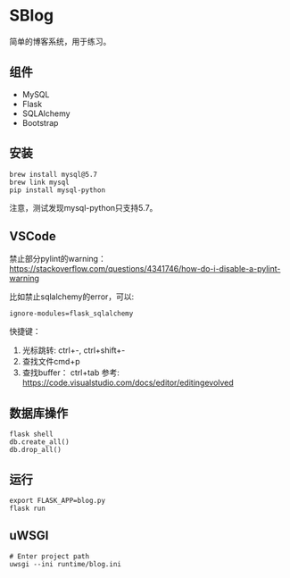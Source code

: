 # SBlog
简单的博客系统，用于练习。


## 组件
* MySQL
* Flask
* SQLAlchemy
* Bootstrap


## 安装
```
brew install mysql@5.7
brew link mysql
pip install mysql-python
```

注意，测试发现mysql-python只支持5.7。

## VSCode
禁止部分pylint的warning：
https://stackoverflow.com/questions/4341746/how-do-i-disable-a-pylint-warning

比如禁止sqlalchemy的error，可以:
```
ignore-modules=flask_sqlalchemy
```

快捷键：
1. 光标跳转: ctrl+-, ctrl+shift+-
2. 查找文件cmd+p
3. 查找buffer： ctrl+tab
参考:
https://code.visualstudio.com/docs/editor/editingevolved


## 数据库操作
```
flask shell
db.create_all()
db.drop_all()
```

## 运行
```
export FLASK_APP=blog.py
flask run
```

## uWSGI
```
# Enter project path
uwsgi --ini runtime/blog.ini
```
